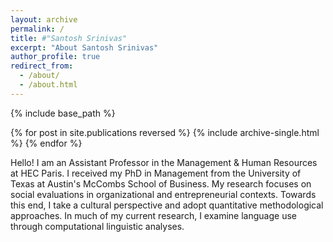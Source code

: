 ```yaml
---
layout: archive
permalink: /
title: #"Santosh Srinivas"
excerpt: "About Santosh Srinivas"
author_profile: true
redirect_from: 
  - /about/
  - /about.html
---
```


{% include base_path %}

{% for post in site.publications reversed %}
{% include archive-single.html %}
{% endfor %}

Hello! I am an Assistant Professor in the Management & Human Resources at HEC Paris. I received my PhD in Management from the University of Texas at Austin's McCombs School of Business. My research focuses on social evaluations in organizational and entrepreneurial contexts. Towards this end, I take a cultural perspective and adopt quantitative methodological approaches. In much of my current research, I examine language use through computational linguistic analyses. 	 
